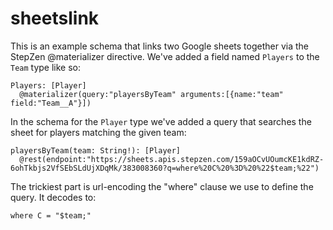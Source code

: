 # sheetslink

This is an example schema that links two Google sheets together via the StepZen @materializer directive. We've added a field named `Players` to the `Team` type like so:
```
Players: [Player]
  @materializer(query:"playersByTeam" arguments:[{name:"team" field:"Team__A"}])
```

In the schema for the `Player` type we've added a query that searches the sheet for players matching the given team: 
```
playersByTeam(team: String!): [Player]
  @rest(endpoint:"https://sheets.apis.stepzen.com/159aOCvUOumcKE1kdRZ-6ohTkbjs2VfSEbSLdUjXDqMk/383008360?q=where%20C%20%3D%20%22$team;%22")

```

The trickiest part is url-encoding the "where" clause we use to define the query. It decodes to:

`where C = "$team;"`